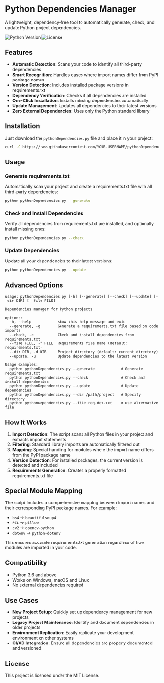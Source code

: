 # Python Dependencies Manager

A lightweight, dependency-free tool to automatically generate, check, and update Python project dependencies.

![Python Version](https://img.shields.io/badge/python-3.6%2B-blue)
![License](https://img.shields.io/badge/license-MIT-green)

## Features

- **Automatic Detection**: Scans your code to identify all third-party dependencies
- **Smart Recognition**: Handles cases where import names differ from PyPI package names
- **Version Detection**: Includes installed package versions in requirements.txt
- **Dependency Verification**: Checks if all dependencies are installed
- **One-Click Installation**: Installs missing dependencies automatically
- **Update Management**: Updates all dependencies to their latest versions
- **Zero External Dependencies**: Uses only the Python standard library

## Installation

Just download the `pythonDependencies.py` file and place it in your project:

```bash
curl -O https://raw.githubusercontent.com/YOUR-USERNAME/pythonDependencies/main/pythonDependencies.py
```

## Usage

### Generate requirements.txt

Automatically scan your project and create a requirements.txt file with all third-party dependencies:

```bash
python pythonDependencies.py --generate
```

### Check and Install Dependencies

Verify all dependencies from requirements.txt are installed, and optionally install missing ones:

```bash
python pythonDependencies.py --check
```

### Update Dependencies

Update all your dependencies to their latest versions:

```bash
python pythonDependencies.py --update
```

## Advanced Options

```
usage: pythonDependencies.py [-h] [--generate] [--check] [--update] [--dir DIR] [--file FILE]

Dependencies manager for Python projects

options:
  -h, --help            show this help message and exit
  --generate, -g        Generate a requirements.txt file based on code imports
  --check, -c           Check and install dependencies from requirements.txt
  --file FILE, -f FILE  Requirements file name (default: requirements.txt)
  --dir DIR, -d DIR     Project directory (default: current directory)
  --update, -u          Update dependencies to the latest version

Usage examples:
  python pythonDependencies.py --generate            # Generate requirements.txt
  python pythonDependencies.py --check               # Check and install dependencies
  python pythonDependencies.py --update              # Update dependencies
  python pythonDependencies.py --dir /path/project   # Specify directory
  python pythonDependencies.py --file req-dev.txt    # Use alternative file
```

## How It Works

1. **Import Detection**: The script scans all Python files in your project and extracts import statements
2. **Filtering**: Standard library imports are automatically filtered out
3. **Mapping**: Special handling for modules where the import name differs from the PyPI package name
4. **Version Detection**: For installed packages, the current version is detected and included
5. **Requirements Generation**: Creates a properly formatted requirements.txt file

## Special Module Mapping

The script includes a comprehensive mapping between import names and their corresponding PyPI package names. For example:

- `bs4` → `beautifulsoup4`
- `PIL` → `pillow`
- `cv2` → `opencv-python`
- `dotenv` → `python-dotenv`

This ensures accurate requirements.txt generation regardless of how modules are imported in your code.

## Compatibility

- Python 3.6 and above
- Works on Windows, macOS and Linux
- No external dependencies required

## Use Cases

- **New Project Setup**: Quickly set up dependency management for new projects
- **Legacy Project Maintenance**: Identify and document dependencies in older projects
- **Environment Replication**: Easily replicate your development environment on other systems
- **CI/CD Integration**: Ensure all dependencies are properly documented and versioned

## License

This project is licensed under the MIT License.
